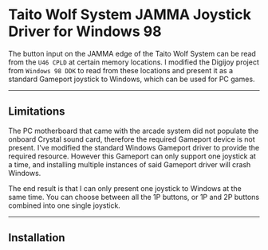 # Taito Wolf System JAMMA Joystick Driver for Windows 98

The button input on the JAMMA edge of the Taito Wolf System can be read from the `U46 CPLD` at certain memory locations. I modified the Digijoy project from `Windows 98 DDK` to read from these locations and present it as a standard Gameport joystick to Windows, which can be used for PC games.

------------
## Limitations

The PC motherboard that came with the arcade system did not populate the onboard Crystal sound card, therefore the required Gameport device is not present. I've modified the standard Windows Gameport driver to provide the required resource. However this Gameport can only support one joystick at a time, and installing multiple instances of said Gameport driver will crash Windows. 

The end result is that I can only present one joystick to Windows at the same time. You can choose between all the 1P buttons, or 1P and 2P buttons combined into one single joystick.

------------
## Installation
